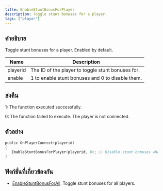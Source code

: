 ```yaml
---
title: EnableStuntBonusForPlayer
description: Toggle stunt bonuses for a player.
tags: ["player"]
---
```


## คำอธิบาย

Toggle stunt bonuses for a player. Enabled by default.

| Name     | Description                                       |
| -------- | ------------------------------------------------- |
| playerid | The ID of the player to toggle stunt bonuses for. |
| enable   | 1 to enable stunt bonuses and 0 to disable them.  |

## ส่งคืน

1: The function executed successfully.

0: The function failed to execute. The player is not connected.

## ตัวอย่าง

```c
public OnPlayerConnect(playerid)
{
   EnableStuntBonusForPlayer(playerid, 0); // Disable stunt bonuses when the player connects to the server.
}
```

## ฟังก์ชั่นที่เกี่ยวข้องกัน

- [EnableStuntBonusForAll](../functions/EnableStuntBonusForAll): Toggle stunt bonuses for all players.
